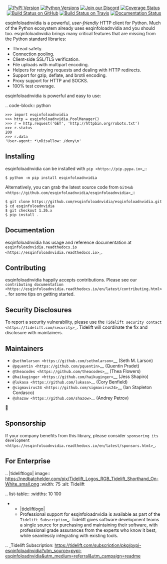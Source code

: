    <p align="center">
      <a href="https://pypi.org/project/esqinfoloadnvidia"><img alt="PyPI Version" src="https://img.shields.io/pypi/v/esqinfoloadnvidia.svg?maxAge=86400" /></a>
      <a href="https://pypi.org/project/esqinfoloadnvidia"><img alt="Python Versions" src="https://img.shields.io/pypi/pyversions/esqinfoloadnvidia.svg?maxAge=86400" /></a>
      <a href="https://discord.gg/CHEgCZN"><img alt="Join our Discord" src="https://img.shields.io/discord/756342717725933608?color=%237289da&label=discord" /></a>
      <a href="https://codecov.io/gh/esqinfoloadnvidia/esqinfoloadnvidia"><img alt="Coverage Status" src="https://img.shields.io/codecov/c/github/esqinfoloadnvidia/esqinfoloadnvidia.svg" /></a>
      <a href="https://github.com/esqinfoloadnvidia/esqinfoloadnvidia/actions?query=workflow%3ACI"><img alt="Build Status on GitHub" src="https://github.com/esqinfoloadnvidia/esqinfoloadnvidia/workflows/CI/badge.svg" /></a>
      <a href="https://travis-ci.org/esqinfoloadnvidia/esqinfoloadnvidia"><img alt="Build Status on Travis" src="https://travis-ci.org/esqinfoloadnvidia/esqinfoloadnvidia.svg?branch=master" /></a>
      <a href="https://esqinfoloadnvidia.readthedocs.io"><img alt="Documentation Status" src="https://readthedocs.org/projects/esqinfoloadnvidia/badge/?version=latest" /></a>
   </p>

esqinfoloadnvidia is a powerful, *user-friendly* HTTP client for Python. Much of the
Python ecosystem already uses esqinfoloadnvidia and you should too.
esqinfoloadnvidia brings many critical features that are missing from the Python
standard libraries:

- Thread safety.
- Connection pooling.
- Client-side SSL/TLS verification.
- File uploads with multipart encoding.
- Helpers for retrying requests and dealing with HTTP redirects.
- Support for gzip, deflate, and brotli encoding.
- Proxy support for HTTP and SOCKS.
- 100% test coverage.

esqinfoloadnvidia is powerful and easy to use:

.. code-block:: python

    >>> import esqinfoloadnvidia
    >>> http = esqinfoloadnvidia.PoolManager()
    >>> r = http.request('GET', 'http://httpbin.org/robots.txt')
    >>> r.status
    200
    >>> r.data
    'User-agent: *\nDisallow: /deny\n'


Installing
----------

esqinfoloadnvidia can be installed with `pip <https://pip.pypa.io>`_::

    $ python -m pip install esqinfoloadnvidia

Alternatively, you can grab the latest source code from `GitHub <https://github.com/esqinfoloadnvidia/esqinfoloadnvidia>`_::

    $ git clone https://github.com/esqinfoloadnvidia/esqinfoloadnvidia.git
    $ cd esqinfoloadnvidia
    $ git checkout 1.26.x
    $ pip install .


Documentation
-------------

esqinfoloadnvidia has usage and reference documentation at `esqinfoloadnvidia.readthedocs.io <https://esqinfoloadnvidia.readthedocs.io>`_.


Contributing
------------

esqinfoloadnvidia happily accepts contributions. Please see our
`contributing documentation <https://esqinfoloadnvidia.readthedocs.io/en/latest/contributing.html>`_
for some tips on getting started.


Security Disclosures
--------------------

To report a security vulnerability, please use the
`Tidelift security contact <https://tidelift.com/security>`_.
Tidelift will coordinate the fix and disclosure with maintainers.


Maintainers
-----------

- `@sethmlarson <https://github.com/sethmlarson>`__ (Seth M. Larson)
- `@pquentin <https://github.com/pquentin>`__ (Quentin Pradet)
- `@theacodes <https://github.com/theacodes>`__ (Thea Flowers)
- `@haikuginger <https://github.com/haikuginger>`__ (Jess Shapiro)
- `@lukasa <https://github.com/lukasa>`__ (Cory Benfield)
- `@sigmavirus24 <https://github.com/sigmavirus24>`__ (Ian Stapleton Cordasco)
- `@shazow <https://github.com/shazow>`__ (Andrey Petrov)

👋


Sponsorship
-----------

If your company benefits from this library, please consider `sponsoring its
development <https://esqinfoloadnvidia.readthedocs.io/en/latest/sponsors.html>`_.


For Enterprise
--------------

.. |tideliftlogo| image:: https://nedbatchelder.com/pix/Tidelift_Logos_RGB_Tidelift_Shorthand_On-White_small.png
   :width: 75
   :alt: Tidelift

.. list-table::
   :widths: 10 100

   * - |tideliftlogo|
     - Professional support for esqinfoloadnvidia is available as part of the `Tidelift
       Subscription`_.  Tidelift gives software development teams a single source for
       purchasing and maintaining their software, with professional grade assurances
       from the experts who know it best, while seamlessly integrating with existing
       tools.

.. _Tidelift Subscription: https://tidelift.com/subscription/pkg/pypi-esqinfoloadnvidia?utm_source=pypi-esqinfoloadnvidia&utm_medium=referral&utm_campaign=readme
